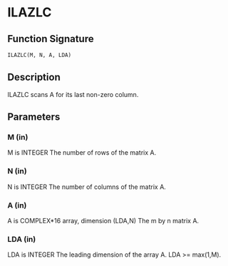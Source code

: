 # ILAZLC

## Function Signature

```fortran
ILAZLC(M, N, A, LDA)
```

## Description


 ILAZLC scans A for its last non-zero column.

## Parameters

### M (in)

M is INTEGER The number of rows of the matrix A.

### N (in)

N is INTEGER The number of columns of the matrix A.

### A (in)

A is COMPLEX*16 array, dimension (LDA,N) The m by n matrix A.

### LDA (in)

LDA is INTEGER The leading dimension of the array A. LDA >= max(1,M).

